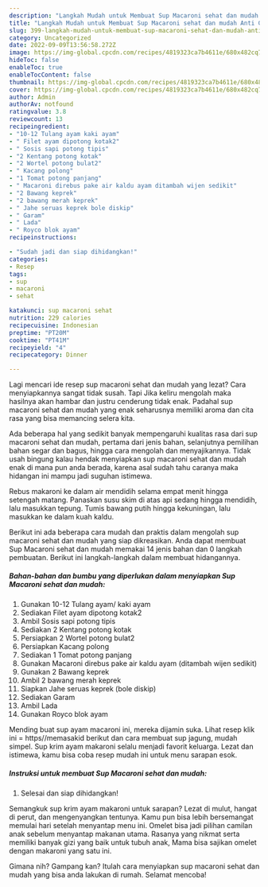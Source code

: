 ```yaml
---
description: "Langkah Mudah untuk Membuat Sup Macaroni sehat dan mudah Anti Gagal"
title: "Langkah Mudah untuk Membuat Sup Macaroni sehat dan mudah Anti Gagal"
slug: 399-langkah-mudah-untuk-membuat-sup-macaroni-sehat-dan-mudah-anti-gagal
category: Uncategorized
date: 2022-09-09T13:56:58.272Z
image: https://img-global.cpcdn.com/recipes/4819323ca7b4611e/680x482cq70/sup-macaroni-sehat-dan-mudah-foto-resep-utama.jpg
hideToc: false
enableToc: true
enableTocContent: false
thumbnail: https://img-global.cpcdn.com/recipes/4819323ca7b4611e/680x482cq70/sup-macaroni-sehat-dan-mudah-foto-resep-utama.jpg
cover: https://img-global.cpcdn.com/recipes/4819323ca7b4611e/680x482cq70/sup-macaroni-sehat-dan-mudah-foto-resep-utama.jpg
author: Admin
authorAv: notfound
ratingvalue: 3.8
reviewcount: 13
recipeingredient:
- "10-12 Tulang ayam kaki ayam"
- " Filet ayam dipotong kotak2"
- " Sosis sapi potong tipis"
- "2 Kentang potong kotak"
- "2 Wortel potong bulat2"
- " Kacang polong"
- "1 Tomat potong panjang"
- " Macaroni direbus pake air kaldu ayam ditambah wijen sedikit"
- "2 Bawang keprek"
- "2 bawang merah keprek"
- " Jahe seruas keprek bole diskip"
- " Garam"
- " Lada"
- " Royco blok ayam"
recipeinstructions:

- "Sudah jadi dan siap dihidangkan!"
categories:
- Resep
tags:
- sup
- macaroni
- sehat

katakunci: sup macaroni sehat 
nutrition: 229 calories
recipecuisine: Indonesian
preptime: "PT20M"
cooktime: "PT41M"
recipeyield: "4"
recipecategory: Dinner

---
```



Lagi mencari ide resep sup macaroni sehat dan mudah yang lezat? Cara menyiapkannya sangat tidak susah. Tapi Jika keliru mengolah maka hasilnya akan hambar dan justru cenderung tidak enak. Padahal sup macaroni sehat dan mudah yang enak seharusnya memiliki aroma dan cita rasa yang bisa memancing selera kita.


Ada beberapa hal yang sedikit banyak mempengaruhi kualitas rasa dari sup macaroni sehat dan mudah, pertama dari jenis bahan, selanjutnya pemilihan bahan segar dan bagus, hingga cara mengolah dan menyajikannya. Tidak usah bingung kalau hendak menyiapkan sup macaroni sehat dan mudah enak di mana pun anda berada, karena asal sudah tahu caranya maka hidangan ini mampu jadi suguhan istimewa.

Rebus makaroni ke dalam air mendidih selama empat menit hingga setengah matang. Panaskan susu skim di atas api sedang hingga mendidih, lalu masukkan tepung. Tumis bawang putih hingga kekuningan, lalu masukkan ke dalam kuah kaldu.


Berikut ini ada beberapa cara mudah dan praktis dalam mengolah sup macaroni sehat dan mudah yang siap dikreasikan. Anda dapat membuat Sup Macaroni sehat dan mudah memakai 14 jenis bahan dan 0 langkah pembuatan. Berikut ini langkah-langkah dalam membuat hidangannya.

<!--inarticleads1-->

##### Bahan-bahan dan bumbu yang diperlukan dalam menyiapkan Sup Macaroni sehat dan mudah:

1. Gunakan 10-12 Tulang ayam/ kaki ayam
1. Sediakan  Filet ayam dipotong kotak2
1. Ambil  Sosis sapi potong tipis
1. Sediakan 2 Kentang potong kotak
1. Persiapkan 2 Wortel potong bulat2
1. Persiapkan  Kacang polong
1. Sediakan 1 Tomat potong panjang
1. Gunakan  Macaroni direbus pake air kaldu ayam (ditambah wijen sedikit)
1. Gunakan 2 Bawang keprek
1. Ambil 2 bawang merah keprek
1. Siapkan  Jahe seruas keprek (bole diskip)
1. Sediakan  Garam
1. Ambil  Lada
1. Gunakan  Royco blok ayam


Mending buat sup ayam macaroni ini, mereka dijamin suka. Lihat resep klik ini = https//memasakid berikut dan cara membuat sup jagung, mudah simpel. Sup krim ayam makaroni selalu menjadi favorit keluarga. Lezat dan istimewa, kamu bisa coba resep mudah ini untuk menu sarapan esok. 

<!--inarticleads2-->

##### Instruksi untuk membuat Sup Macaroni sehat dan mudah:


1. Selesai dan siap dihidangkan!

Semangkuk sup krim ayam makaroni untuk sarapan? Lezat di mulut, hangat di perut, dan mengenyangkan tentunya. Kamu pun bisa lebih bersemangat memulai hari setelah menyantap menu ini. Omelet bisa jadi pilihan camilan anak sebelum menyantap makanan utama. Rasanya yang nikmat serta memiliki banyak gizi yang baik untuk tubuh anak, Mama bisa sajikan omelet dengan makaroni yang satu ini. 

Gimana nih? Gampang kan? Itulah cara menyiapkan sup macaroni sehat dan mudah yang bisa anda lakukan di rumah. Selamat mencoba!
